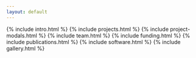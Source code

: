 ```yaml
---
layout: default
---
```

{% include intro.html %}
{% include projects.html %}
{% include project-modals.html %}
{% include team.html %}
{% include funding.html %}
{% include publications.html %}
{% include software.html %}
{% include gallery.html %}